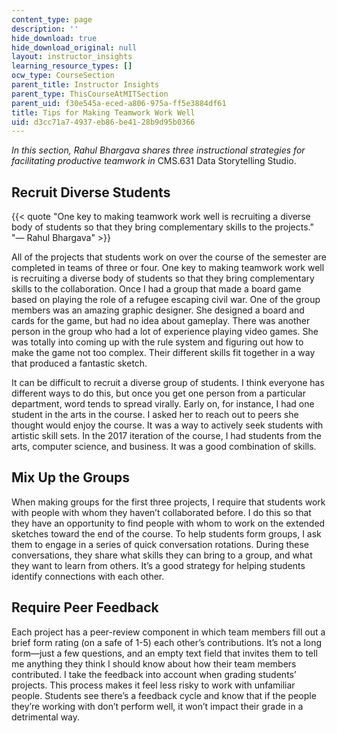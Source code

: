 ```yaml
---
content_type: page
description: ''
hide_download: true
hide_download_original: null
layout: instructor_insights
learning_resource_types: []
ocw_type: CourseSection
parent_title: Instructor Insights
parent_type: ThisCourseAtMITSection
parent_uid: f30e545a-eced-a806-975a-ff5e3884df61
title: Tips for Making Teamwork Work Well
uid: d3cc71a7-4937-eb86-be41-28b9d95b0366
---
```


_In this section, Rahul Bhargava shares three instructional strategies for facilitating productive teamwork in_ CMS.631 Data Storytelling Studio.

Recruit Diverse Students
------------------------

{{< quote "One key to making teamwork work well is recruiting a diverse body of students so that they bring complementary skills to the projects." "— Rahul Bhargava" >}}

All of the projects that students work on over the course of the semester are completed in teams of three or four. One key to making teamwork work well is recruiting a diverse body of students so that they bring complementary skills to the collaboration. Once I had a group that made a board game based on playing the role of a refugee escaping civil war. One of the group members was an amazing graphic designer. She designed a board and cards for the game, but had no idea about gameplay. There was another person in the group who had a lot of experience playing video games. She was totally into coming up with the rule system and figuring out how to make the game not too complex. Their different skills fit together in a way that produced a fantastic sketch.

It can be difficult to recruit a diverse group of students. I think everyone has different ways to do this, but once you get one person from a particular department, word tends to spread virally. Early on, for instance, I had one student in the arts in the course. I asked her to reach out to peers she thought would enjoy the course. It was a way to actively seek students with artistic skill sets. In the 2017 iteration of the course, I had students from the arts, computer science, and business. It was a good combination of skills.

Mix Up the Groups
-----------------

When making groups for the first three projects, I require that students work with people with whom they haven’t collaborated before. I do this so that they have an opportunity to find people with whom to work on the extended sketches toward the end of the course. To help students form groups, I ask them to engage in a series of quick conversation rotations. During these conversations, they share what skills they can bring to a group, and what they want to learn from others. It’s a good strategy for helping students identify connections with each other.

Require Peer Feedback
---------------------

Each project has a peer-review component in which team members fill out a brief form rating (on a safe of 1-5) each other’s contributions. It’s not a long form—just a few questions, and an empty text field that invites them to tell me anything they think I should know about how their team members contributed. I take the feedback into account when grading students’ projects. This process makes it feel less risky to work with unfamiliar people. Students see there’s a feedback cycle and know that if the people they’re working with don’t perform well, it won’t impact their grade in a detrimental way.